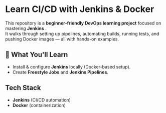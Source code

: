 # Learn CI/CD with Jenkins & Docker

This repository is a **beginner-friendly DevOps learning project** focused on mastering **Jenkins** .  
It walks through setting up pipelines, automating builds, running tests, and pushing Docker images — all with hands-on examples.

## 📌 What You'll Learn

- Install & configure **Jenkins** locally (Docker-based setup).
- Create **Freestyle Jobs** and **Jenkins Pipelines**.

## Tech Stack

- **Jenkins** (CI/CD automation)
- **Docker** (containerization)
